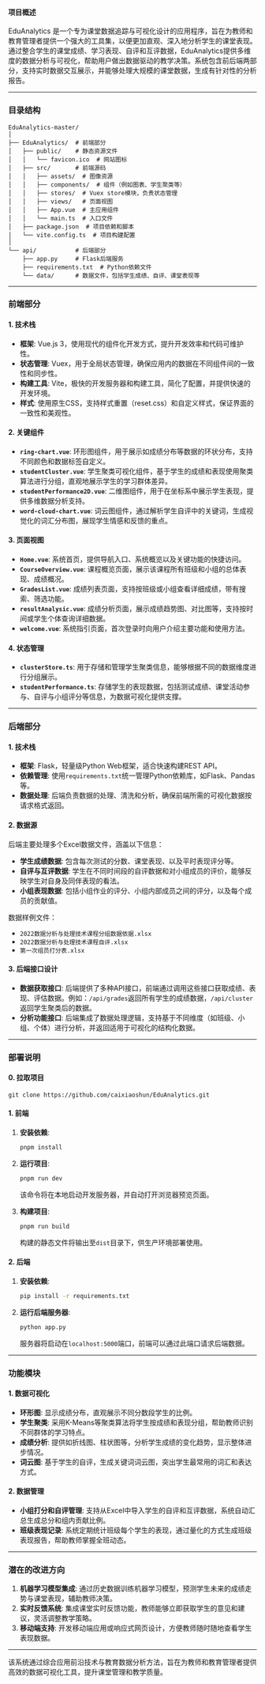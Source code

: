 #### 项目概述
EduAnalytics 是一个专为课堂数据追踪与可视化设计的应用程序，旨在为教师和教育管理者提供一个强大的工具集，以便更加直观、深入地分析学生的课堂表现。通过整合学生的课堂成绩、学习表现、自评和互评数据，EduAnalytics提供多维度的数据分析与可视化，帮助用户做出数据驱动的教学决策。系统包含前后端两部分，支持实时数据交互展示，并能够处理大规模的课堂数据，生成有针对性的分析报告。

---

### 目录结构

```
EduAnalytics-master/
│
├── EduAnalytics/  # 前端部分
│   ├── public/    # 静态资源文件
│   │   └── favicon.ico  # 网站图标
│   ├── src/       # 前端源码
│   │   ├── assets/  # 图像资源
│   │   ├── components/  # 组件（例如图表、学生聚类等）
│   │   ├── stores/  # Vuex store模块，负责状态管理
│   │   ├── views/   # 页面视图
│   │   ├── App.vue  # 主应用组件
│   │   └── main.ts  # 入口文件
│   ├── package.json  # 项目依赖和脚本
│   └── vite.config.ts  # 项目构建配置
│
└── api/           # 后端部分
    ├── app.py     # Flask后端服务
    ├── requirements.txt  # Python依赖文件
    └── data/      # 数据文件，包括学生成绩、自评、课堂表现等
```

---

### 前端部分

#### 1. 技术栈
- **框架**: Vue.js 3，使用现代的组件化开发方式，提升开发效率和代码可维护性。
- **状态管理**: Vuex，用于全局状态管理，确保应用内的数据在不同组件间的一致性和同步性。
- **构建工具**: Vite，极快的开发服务器和构建工具，简化了配置，并提供快速的开发环境。
- **样式**: 使用原生CSS，支持样式重置（reset.css）和自定义样式，保证界面的一致性和美观性。

#### 2. 关键组件

- **`ring-chart.vue`**: 环形图组件，用于展示如成绩分布等数据的环状分布，支持不同颜色和数据标签自定义。
- **`studentCluster.vue`**: 学生聚类可视化组件，基于学生的成绩和表现使用聚类算法进行分组，直观地展示学生的学习群体差异。
- **`studentPerformance2D.vue`**: 二维图组件，用于在坐标系中展示学生表现，提供多维数据分析支持。
- **`word-cloud-chart.vue`**: 词云图组件，通过解析学生自评中的关键词，生成视觉化的词汇分布图，展现学生情感和反馈的重点。

#### 3. 页面视图

- **`Home.vue`**: 系统首页，提供导航入口、系统概览以及关键功能的快捷访问。
- **`CourseOverview.vue`**: 课程概览页面，展示该课程所有班级和小组的总体表现、成绩概况。
- **`GradesList.vue`**: 成绩列表页面，支持按班级或小组查看详细成绩，带有搜索、筛选功能。
- **`resultAnalysic.vue`**: 成绩分析页面，展示成绩趋势图、对比图等，支持按时间或学生个体查询详细数据。
- **`welcome.vue`**: 系统指引页面，首次登录时向用户介绍主要功能和使用方法。

#### 4. 状态管理

- **`clusterStore.ts`**: 用于存储和管理学生聚类信息，能够根据不同的数据维度进行分组展示。
- **`studentPerformance.ts`**: 存储学生的表现数据，包括测试成绩、课堂活动参与、自评与小组评分等信息，为数据可视化提供支撑。

---

### 后端部分

#### 1. 技术栈
- **框架**: Flask，轻量级Python Web框架，适合快速构建REST API。
- **依赖管理**: 使用`requirements.txt`统一管理Python依赖库，如Flask、Pandas等。
- **数据处理**: 后端负责数据的处理、清洗和分析，确保前端所需的可视化数据按请求格式返回。

#### 2. 数据源

后端主要处理多个Excel数据文件，涵盖以下信息：
- **学生成绩数据**: 包含每次测试的分数、课堂表现、以及平时表现评分等。
- **自评与互评数据**: 学生在不同时间段的自评数据和对小组成员的评价，能够反映学生对自身及同伴表现的看法。
- **小组表现数据**: 包括小组作业的评分、小组内部成员之间的评分，以及每个成员的贡献值。

数据样例文件：
- `2022数据分析与处理技术课程分组数据依据.xlsx`
- `2022数据分析与处理技术课程自评.xlsx`
- `第一次组员打分表.xlsx`

#### 3. 后端接口设计

- **数据获取接口**: 后端提供了多种API接口，前端通过调用这些接口获取成绩、表现、评估数据。例如：`/api/grades`返回所有学生的成绩数据，`/api/cluster`返回学生聚类后的数据。
- **分析功能接口**: 后端集成了数据处理逻辑，支持基于不同维度（如班级、小组、个体）进行分析，并返回适用于可视化的结构化数据。

---

### 部署说明

#### 0. 拉取项目
```
git clone https://github.com/caixiaoshun/EduAnalytics.git
```

#### 1. 前端

1. **安装依赖**:
    ```bash
    pnpm install
    ```
2. **运行项目**:
    ```bash
    pnpm run dev
    ```
    该命令将在本地启动开发服务器，并自动打开浏览器预览页面。

3. **构建项目**:
    ```bash
    pnpm run build
    ```
    构建的静态文件将输出至`dist`目录下，供生产环境部署使用。

#### 2. 后端

1. **安装依赖**:
    ```bash
    pip install -r requirements.txt
    ```
2. **运行后端服务器**:
    ```bash
    python app.py
    ```
    服务器将启动在`localhost:5000`端口，前端可以通过此端口请求后端数据。

---

### 功能模块

#### 1. 数据可视化

- **环形图**: 显示成绩分布，直观展示不同分数段学生的比例。
- **学生聚类**: 采用K-Means等聚类算法将学生按成绩和表现分组，帮助教师识别不同群体的学习特点。
- **成绩分析**: 提供如折线图、柱状图等，分析学生成绩的变化趋势，显示整体进步情况。
- **词云图**: 基于学生的自评，生成关键词词云图，突出学生最常用的词汇和表达方式。

#### 2. 数据管理

- **小组打分和自评管理**: 支持从Excel中导入学生的自评和互评数据，系统自动汇总生成总分和组内贡献比例。
- **班级表现记录**: 系统定期统计班级每个学生的表现，通过量化的方式生成班级表现报告，帮助教师掌握全班动态。

---

### 潜在的改进方向

1. **机器学习模型集成**: 通过历史数据训练机器学习模型，预测学生未来的成绩走势与课堂表现，辅助教师决策。
2. **实时反馈系统**: 集成课堂实时反馈功能，教师能够立即获取学生的意见和建议，灵活调整教学策略。
3. **移动端支持**: 开发移动端应用或响应式网页设计，方便教师随时随地查看学生表现数据。

---

该系统通过综合应用前沿技术与教育数据分析方法，旨在为教师和教育管理者提供高效的数据可视化工具，提升课堂管理和教学质量。
